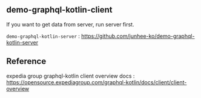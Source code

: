 ## demo-graphql-kotlin-client

If you want to get data from server, run server first.

`demo-graphql-kotlin-server` :
https://github.com/junhee-ko/demo-graphql-kotlin-server

## Reference

expedia group graphql-kotlin client overview docs : 
https://opensource.expediagroup.com/graphql-kotlin/docs/client/client-overview

